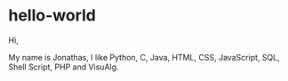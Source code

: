 # hello-world
Hi,

My name is Jonathas, I like Python, C, Java, HTML, CSS, JavaScript, SQL, Shell Script, PHP and VisuAlg.
